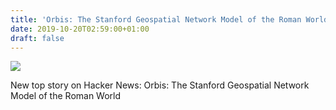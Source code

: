 ```yaml
---
title: 'Orbis: The Stanford Geospatial Network Model of the Roman World'
date: 2019-10-20T02:59:00+01:00
draft: false
---
```


![](https://ifttt.com/images/no_image_card.png)  

New top story on Hacker News: Orbis: The Stanford Geospatial Network Model of the Roman World